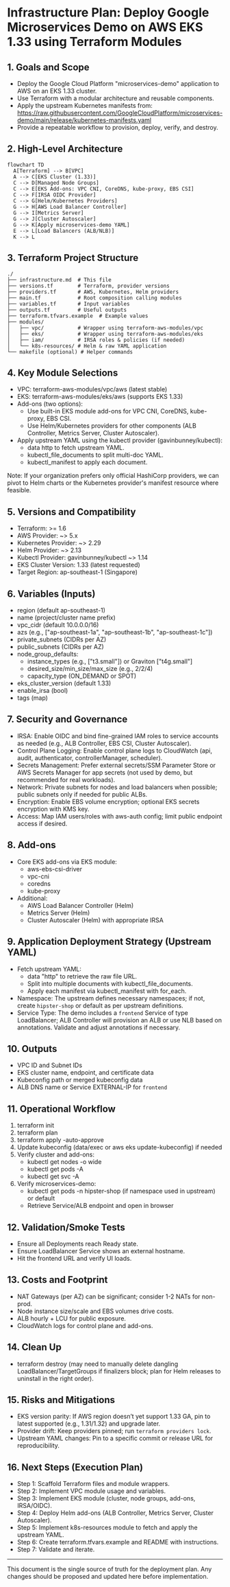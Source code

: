 # Infrastructure Plan: Deploy Google Microservices Demo on AWS EKS 1.33 using Terraform Modules

## 1. Goals and Scope
- Deploy the Google Cloud Platform "microservices-demo" application to AWS on an EKS 1.33 cluster.
- Use Terraform with a modular architecture and reusable components.
- Apply the upstream Kubernetes manifests from:
  https://raw.githubusercontent.com/GoogleCloudPlatform/microservices-demo/main/release/kubernetes-manifests.yaml
- Provide a repeatable workflow to provision, deploy, verify, and destroy.

## 2. High-Level Architecture
```mermaid
flowchart TD
  A[Terraform] --> B[VPC]
  A --> C[EKS Cluster (1.33)]
  C --> D[Managed Node Groups]
  C --> E[EKS Add-ons: VPC CNI, CoreDNS, kube-proxy, EBS CSI]
  C --> F[IRSA OIDC Provider]
  C --> G[Helm/Kubernetes Providers]
  G --> H[AWS Load Balancer Controller]
  G --> I[Metrics Server]
  G --> J[Cluster Autoscaler]
  G --> K[Apply microservices-demo YAML]
  E --> L[Load Balancers (ALB/NLB)]
  K --> L
```

## 3. Terraform Project Structure
```
./
├── infrastructure.md  # This file
├── versions.tf        # Terraform, provider versions
├── providers.tf       # AWS, Kubernetes, Helm providers
├── main.tf            # Root composition calling modules
├── variables.tf       # Input variables
├── outputs.tf         # Useful outputs
├── terraform.tfvars.example  # Example values
├── modules/
│   ├── vpc/           # Wrapper using terraform-aws-modules/vpc
│   ├── eks/           # Wrapper using terraform-aws-modules/eks
│   ├── iam/           # IRSA roles & policies (if needed)
│   └── k8s-resources/ # Helm & raw YAML application
└── makefile (optional) # Helper commands
```

## 4. Key Module Selections
- VPC: terraform-aws-modules/vpc/aws (latest stable)
- EKS: terraform-aws-modules/eks/aws (supports EKS 1.33)
- Add-ons (two options):
  - Use built-in EKS module add-ons for VPC CNI, CoreDNS, kube-proxy, EBS CSI.
  - Use Helm/Kubernetes providers for other components (ALB Controller, Metrics Server, Cluster Autoscaler).
- Apply upstream YAML using the kubectl provider (gavinbunney/kubectl):
  - data http to fetch upstream YAML.
  - kubectl_file_documents to split multi-doc YAML.
  - kubectl_manifest to apply each document.

Note: If your organization prefers only official HashiCorp providers, we can pivot to Helm charts or the Kubernetes provider's manifest resource where feasible.

## 5. Versions and Compatibility
- Terraform: >= 1.6
- AWS Provider: ~> 5.x
- Kubernetes Provider: ~> 2.29
- Helm Provider: ~> 2.13
- Kubectl Provider: gavinbunney/kubectl ~> 1.14
- EKS Cluster Version: 1.33 (latest requested)
 - Target Region: ap-southeast-1 (Singapore)

## 6. Variables (Inputs)
- region (default ap-southeast-1)
- name (project/cluster name prefix)
- vpc_cidr (default 10.0.0.0/16)
- azs (e.g., ["ap-southeast-1a", "ap-southeast-1b", "ap-southeast-1c"])
- private_subnets (CIDRs per AZ)
- public_subnets (CIDRs per AZ)
- node_group_defaults:
  - instance_types (e.g., ["t3.small"]) or Graviton ["t4g.small"]
  - desired_size/min_size/max_size (e.g., 2/2/4)
  - capacity_type (ON_DEMAND or SPOT)
- eks_cluster_version (default 1.33)
- enable_irsa (bool)
- tags (map)

## 7. Security and Governance
- IRSA: Enable OIDC and bind fine-grained IAM roles to service accounts as needed (e.g., ALB Controller, EBS CSI, Cluster Autoscaler).
- Control Plane Logging: Enable control plane logs to CloudWatch (api, audit, authenticator, controllerManager, scheduler).
- Secrets Management: Prefer external secrets/SSM Parameter Store or AWS Secrets Manager for app secrets (not used by demo, but recommended for real workloads).
- Network: Private subnets for nodes and load balancers when possible; public subnets only if needed for public ALBs.
- Encryption: Enable EBS volume encryption; optional EKS secrets encryption with KMS key.
- Access: Map IAM users/roles with aws-auth config; limit public endpoint access if desired.

## 8. Add-ons
- Core EKS add-ons via EKS module:
  - aws-ebs-csi-driver
  - vpc-cni
  - coredns
  - kube-proxy
- Additional:
  - AWS Load Balancer Controller (Helm)
  - Metrics Server (Helm)
  - Cluster Autoscaler (Helm) with appropriate IRSA

## 9. Application Deployment Strategy (Upstream YAML)
- Fetch upstream YAML:
  - data "http" to retrieve the raw file URL.
  - Split into multiple documents with kubectl_file_documents.
  - Apply each manifest via kubectl_manifest with for_each.
- Namespace: The upstream defines necessary namespaces; if not, create `hipster-shop` or default as per upstream definitions.
- Service Type: The demo includes a `frontend` Service of type LoadBalancer; ALB Controller will provision an ALB or use NLB based on annotations. Validate and adjust annotations if necessary.

## 10. Outputs
- VPC ID and Subnet IDs
- EKS cluster name, endpoint, and certificate data
- Kubeconfig path or merged kubeconfig data
- ALB DNS name or Service EXTERNAL-IP for `frontend`

## 11. Operational Workflow
1) terraform init
2) terraform plan
3) terraform apply -auto-approve
4) Update kubeconfig (data/exec or aws eks update-kubeconfig) if needed
5) Verify cluster and add-ons:
   - kubectl get nodes -o wide
   - kubectl get pods -A
   - kubectl get svc -A
6) Verify microservices-demo:
   - kubectl get pods -n hipster-shop (if namespace used in upstream) or default
   - Retrieve Service/ALB endpoint and open in browser

## 12. Validation/Smoke Tests
- Ensure all Deployments reach Ready state.
- Ensure LoadBalancer Service shows an external hostname.
- Hit the frontend URL and verify UI loads.

## 13. Costs and Footprint
- NAT Gateways (per AZ) can be significant; consider 1-2 NATs for non-prod.
- Node instance size/scale and EBS volumes drive costs.
- ALB hourly + LCU for public exposure.
- CloudWatch logs for control plane and add-ons.

## 14. Clean Up
- terraform destroy (may need to manually delete dangling LoadBalancer/TargetGroups if finalizers block; plan for Helm releases to uninstall in the right order).

## 15. Risks and Mitigations
- EKS version parity: If AWS region doesn’t yet support 1.33 GA, pin to latest supported (e.g., 1.31/1.32) and upgrade later.
- Provider drift: Keep providers pinned; run `terraform providers lock`.
- Upstream YAML changes: Pin to a specific commit or release URL for reproducibility.

## 16. Next Steps (Execution Plan)
- Step 1: Scaffold Terraform files and module wrappers.
- Step 2: Implement VPC module usage and variables.
- Step 3: Implement EKS module (cluster, node groups, add-ons, IRSA/OIDC).
- Step 4: Deploy Helm add-ons (ALB Controller, Metrics Server, Cluster Autoscaler).
- Step 5: Implement k8s-resources module to fetch and apply the upstream YAML.
- Step 6: Create terraform.tfvars.example and README with instructions.
- Step 7: Validate and iterate.

---
This document is the single source of truth for the deployment plan. Any changes should be proposed and updated here before implementation.
